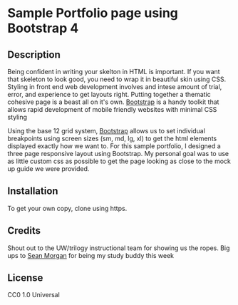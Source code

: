 # Sample Portfolio page using Bootstrap 4

## Description 

Being confident in writing your skelton in HTML is important. If you want that skeleton to look good, you need to wrap it in beautiful skin using CSS. Styling in front end web development involves and intese amount of trial, error, and experience to get layouts right. Putting together a thematic cohesive page is a beast all on it's own. [Bootstrap](https://bootstrap.com/) is a handy toolkit that allows rapid development of mobile friendly websites with minimal CSS styling

Using the base 12 grid system, [Bootstrap](https://bootstrap.com/) allows us to set individual breakpoints using screen sizes (sm, md, lg, xl) to get the html elements displayed exactly how we want to. For this sample portfolio, I designed a three page responsive layout using Bootstrap. My personal goal was to use as little custom css as possible to get the page looking as close to the mock up guide we were provided. 

## Installation

To get your own copy, clone using https.


## Credits

Shout out to the UW/trilogy instructional team  for showing us the ropes. Big ups to [Sean Morgan](https://github.com/insideseanshead) for being my study buddy this week



## License

CC0 1.0 Universal


